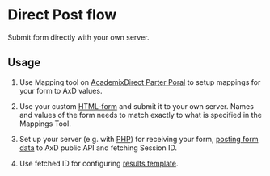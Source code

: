 # Direct Post flow

Submit form directly with your own server.

## Usage

1. Use Mapping tool on [AcademixDirect Parter Poral](http://partner.academixdirect.com) to setup mappings for your form to AxD values.

2. Use your custom [HTML-form](form.html) and submit it to your own server. Names and values of the form needs to match exactly to what is specified in the Mappings Tool.

3. Set up your server (e.g. with [PHP](index.php)) for receiving your form, [posting form data](wsk-direct-post.inc.php) to AxD public API and fetching Session ID.

4. Use fetched ID for configuring [results template](results.html).
